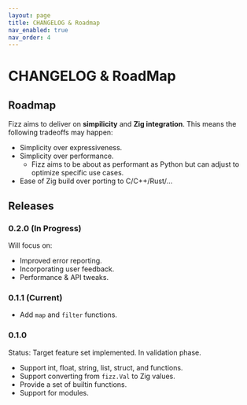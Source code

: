 ```yaml
---
layout: page
title: CHANGELOG & Roadmap
nav_enabled: true
nav_order: 4
---
```


# CHANGELOG & RoadMap

## Roadmap

Fizz aims to deliver on **simpilicity** and **Zig integration**. This means the
following tradeoffs may happen:

- Simplicity over expressiveness.
- Simplicity over performance.
  - Fizz aims to be about as performant as Python but can adjust to optimize
    specific use cases.
- Ease of Zig build over porting to C/C++/Rust/...

## Releases

### 0.2.0 (In Progress)

Will focus on:

- Improved error reporting.
- Incorporating user feedback.
- Performance & API tweaks.

### 0.1.1 (Current)

- Add `map` and `filter` functions.

### 0.1.0

Status: Target feature set implemented. In validation phase.

- Support int, float, string, list, struct, and functions.
- Support converting from `fizz.Val` to Zig values.
- Provide a set of builtin functions.
- Support for modules.
